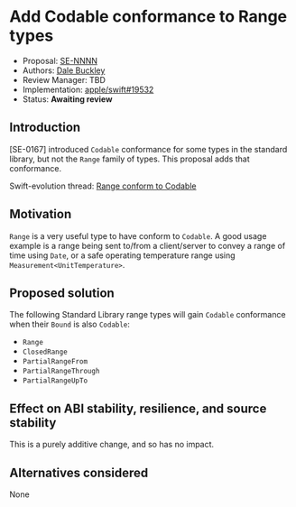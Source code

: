 # Add Codable conformance to Range types

* Proposal: [SE-NNNN](NNNN-codable-range.md)
* Authors: [Dale Buckley](https://github.com/dlbuckley)
* Review Manager: TBD
* Implementation: [apple/swift#19532](https://github.com/apple/swift/pull/19532)
* Status: **Awaiting review**

## Introduction

[SE-0167] introduced `Codable` conformance for some types in the standard
library, but not the `Range` family of types. This proposal adds that
conformance.

Swift-evolution thread: [Range conform to Codable](https://forums.swift.org/t/range-conform-to-codable/15552)

## Motivation

`Range` is a very useful type to have conform to `Codable`. A good usage example is a range being sent to/from a client/server to convey a range of time using `Date`, or a safe operating temperature range using `Measurement<UnitTemperature>`.

## Proposed solution

The following Standard Library range types will gain `Codable` conformance
when their `Bound` is also `Codable`:

 * `Range`
 * `ClosedRange`
 * `PartialRangeFrom`
 * `PartialRangeThrough`
 * `PartialRangeUpTo`

## Effect on ABI stability, resilience, and source stability

This is a purely additive change, and so has no impact.

## Alternatives considered

None

